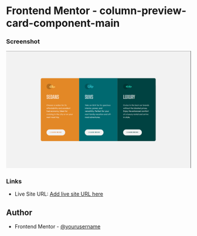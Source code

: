 # Frontend Mentor - column-preview-card-component-main

### Screenshot

![](/images/Captura.png)

### Links

- Live Site URL: [Add live site URL here](https://glittering-frangollo-59419f.netlify.app/)


## Author

- Frontend Mentor - [@yourusername](https://www.frontendmentor.io/profile/Eduardo347387)

